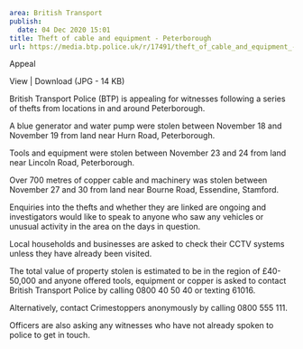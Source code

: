 ```yaml
area: British Transport
publish:
  date: 04 Dec 2020 15:01
title: Theft of cable and equipment - Peterborough
url: https://media.btp.police.uk/r/17491/theft_of_cable_and_equipment_-_peterborough
```

Appeal

View | Download (JPG - 14 KB)

British Transport Police (BTP) is appealing for witnesses following a series of thefts from locations in and around Peterborough.

A blue generator and water pump were stolen between November 18 and November 19 from land near Hurn Road, Peterborough.

Tools and equipment were stolen between November 23 and 24 from land near Lincoln Road, Peterborough.

Over 700 metres of copper cable and machinery was stolen between November 27 and 30 from land near Bourne Road, Essendine, Stamford.

Enquiries into the thefts and whether they are linked are ongoing and investigators would like to speak to anyone who saw any vehicles or unusual activity in the area on the days in question.

Local households and businesses are asked to check their CCTV systems unless they have already been visited.

The total value of property stolen is estimated to be in the region of £40-50,000 and anyone offered tools, equipment or copper is asked to contact British Transport Police by calling 0800 40 50 40 or texting 61016.

Alternatively, contact Crimestoppers anonymously by calling 0800 555 111.

Officers are also asking any witnesses who have not already spoken to police to get in touch.
